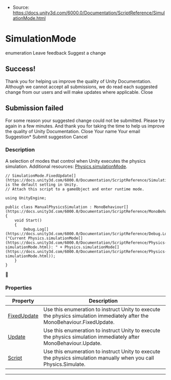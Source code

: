 * Source: https://docs.unity3d.com/6000.0/Documentation/ScriptReference/SimulationMode.html

# SimulationMode
enumeration
Leave feedback
Suggest a change
## Success!
Thank you for helping us improve the quality of Unity Documentation. Although we cannot accept all submissions, we do read each suggested change from our users and will make updates where applicable.
Close
## Submission failed
For some reason your suggested change could not be submitted. Please <a>try again</a> in a few minutes. And thank you for taking the time to help us improve the quality of Unity Documentation.
Close
Your name Your email Suggestion* Submit suggestion
Cancel
### Description
A selection of modes that control when Unity executes the physics simulation.
Additional resources: [Physics.simulationMode](https://docs.unity3d.com/6000.0/Documentation/ScriptReference/Physics-simulationMode.html).
```
// SimulationMode.FixedUpdate[](https://docs.unity3d.com/6000.0/Documentation/ScriptReference/SimulationMode.FixedUpdate.html) is the default setting in Unity.
// Attach this script to a gameObject and enter runtime mode.  
  
using UnityEngine;  
  
public class ManualPhysicsSimulation : MonoBehaviour[](https://docs.unity3d.com/6000.0/Documentation/ScriptReference/MonoBehaviour.html)
{
    void Start()
    {
        Debug.Log[](https://docs.unity3d.com/6000.0/Documentation/ScriptReference/Debug.Log.html)("Current Physics.simulationMode[](https://docs.unity3d.com/6000.0/Documentation/ScriptReference/Physics-simulationMode.html): " + Physics.simulationMode[](https://docs.unity3d.com/6000.0/Documentation/ScriptReference/Physics-simulationMode.html));
    }
}

```

### Properties
Property | Description  
---|---  
[FixedUpdate](https://docs.unity3d.com/6000.0/Documentation/ScriptReference/SimulationMode.FixedUpdate.html) | Use this enumeration to instruct Unity to execute the physics simulation immediately after the MonoBehaviour.FixedUpdate.  
[Update](https://docs.unity3d.com/6000.0/Documentation/ScriptReference/SimulationMode.Update.html) | Use this enumeration to instruct Unity to execute the physics simulation immediately after MonoBehaviour.Update.  
[Script](https://docs.unity3d.com/6000.0/Documentation/ScriptReference/SimulationMode.Script.html) | Use this enumeration to instruct Unity to execute the physics simulation manually when you call Physics.Simulate.  
* * *
